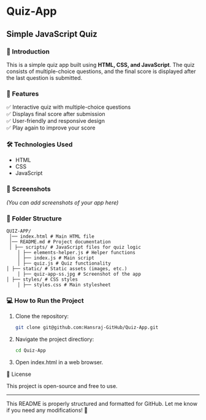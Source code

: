 # Quiz-App
## Simple JavaScript Quiz

### 📌 Introduction
This is a simple quiz app built using **HTML, CSS, and JavaScript**. The quiz consists of multiple-choice questions, and the final score is displayed after the last question is submitted.

### 🚀 Features
✅ Interactive quiz with multiple-choice questions  
✅ Displays final score after submission  
✅ User-friendly and responsive design  
✅ Play again to improve your score  

### 🛠️ Technologies Used
- HTML  
- CSS  
- JavaScript  

### 📸 Screenshots
*(You can add screenshots of your app here)*  

### 📂 Folder Structure
```
QUIZ-APP/
 │── index.html # Main HTML file 
 │── README.md # Project documentation 
 │ ├── scripts/ # JavaScript files for quiz logic 
    │ ├── elements-helper.js # Helper functions 
    │ ├── index.js # Main script 
    │ ├── quiz.js # Quiz functionality 
│ ├── static/ # Static assets (images, etc.) 
    │ ├── quiz-app-ss.jpg # Screenshot of the app 
│ ├── styles/ # CSS styles 
    │ ├── styles.css # Main stylesheet
```
### 💻 How to Run the Project
1. Clone the repository:
   ```sh
   git clone git@github.com:Hansraj-GitHub/Quiz-App.git
2. Navigate the project directiory:
    ```sh
    cd Quiz-App
3. Open index.html in a web browser.

📜 License

This project is open-source and free to use.

---

This README is properly structured and formatted for GitHub. Let me know if you need any modifications! 🚀
